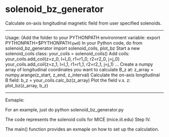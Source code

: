 # solenoid_bz_generator
Calculate on-axis longitudinal magnetic field from user specified solenoids.

------
Usage:
  (Add the folder to your PYTHONPATH environment variable: export PYTHONPATH=$PYTHONPATH:`pwd`)
  In your Python code, do 
    from solenoid_bz_generator import solenoid_coils, plot_bz
  Start a new solenoid_coils class:
    your_coils = solenoid_coils()
  Add coils:
    your_coils.add_coil(z=z_0, l=l_0, r1=r1_0, r2=r2_0, j=j_0)
    your_coils.add_coil(z=z_1, l=l_1, r1=r1_1, r2=r2_1, j=j_1)
    ...
  Create a numpy array of longitudinal coordinates you want to calculate B_z at:
    z_array = numpy.arange(z_start, z_end, z_interval)
  Calculate the on-axis longitudinal B field:
    b_z = your_coils.calc_bz(z_array)
  Plot the field v.s. z:
    plot_bz(z_array, b_z)

------
Exmaple:

  For an example, just do python solenoid_bz_generator.py

  The code represents the solenoid coils for MICE (mice.iit.edu) Step IV.

  The main() function provides an exmaple on how to set up the calculation.
